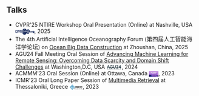 <!-- ## Talks -->
<h2 id="talks">
  Talks
</h2>
<ul style="margin:0 0 5px;">
  <li>CVPR'25 NTIRE Workshop Oral Presentation (Online) at <span class="highlightone">Nashville, USA</span> <img class="mini-img" src="images/CVPR_Nashville.png" style="vertical-align: middle;" alt="Logo" width="50">, 2025</li>
  <li>The 4th Artificial Intelligence Oceanography Forum (<span style="font-family: 'STKaiti', 'KaiTi', 'AR PL KaitiM GB', 'KaiTi SC', 'KaiTi TC', 'SimKai', 'PingFang SC', 'Heiti SC', serif; font-size:15px;">第四届人工智能海洋学论坛</span>) on <u>Ocean Big Data Construction</u> at <span class="highlightone">Zhoushan, China</span>, 2025</li>
  <li>AGU24 Fall Meeting Oral Session of <u>Advancing Machine Learning for Remote Sensing: Overcoming Data Scarcity and Domain Shift Challenges</u> at <span class="highlightone">Washington,D.C, USA</span> <img class="mini-img" src="images/agu24.png" style="vertical-align: middle;" alt="Logo" width="40">, 2024</li>
  <li>ACMMM'23 Oral Session (Online) at <span class="highlightone">Ottawa, Canada</span> <img class="mini-img" src="images/mm23.png" style="vertical-align: middle;" alt="Logo" width="25">, 2023</li>
  <li>ICMR'23 Oral Long Paper Session of <u>Multimedia Retrieval</u> at <span class="highlightone">Thessaloniki, Greece</span> <img class="mini-img" src="images/icmr23.png" style="vertical-align: middle;" alt="Logo" width="35">, 2023</li>
</ul>
